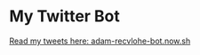 # My Twitter Bot

[Read my tweets here: adam-recvlohe-bot.now.sh](https://adam-recvlohe-bot.now.sh)
